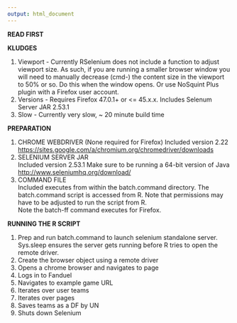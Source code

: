 ```yaml
---
output: html_document
---
```

<strong>READ FIRST</strong><br>

<strong>KLUDGES</strong><br>
1. Viewport - Currently RSelenium does not include a function to adjust viewport size. As such, if you are running a smaller browser window you will need to manually decrease (cmd-) the content size in the viewport to 50% or so. Do this when the window opens. Or use NoSquint Plus plugin with a Firefox user account.<br>
2. Versions - Requires Firefox 47.0.1+ or <= 45.x.x. Includes Selenum Server JAR 2.53.1<br>
3. Slow - Currently very slow, ~ 20 minute build time<br>

<strong>PREPARATION</strong><br>
1. CHROME WEBDRIVER (None required for Firefox)
Included version 2.22
https://sites.google.com/a/chromium.org/chromedriver/downloads
2. SELENIUM SERVER JAR<br>
Included version 2.53.1
Make sure to be running a 64-bit version of Java
http://www.seleniumhq.org/download/
3. COMMAND FILE<br>
Included executes from within the batch.command directory. The batch.command script is accessed from R. Note that permissions may have to be adjusted to run the script from R.<br>
Note the batch-ff command executes for Firefox.

<strong>RUNNING THE R SCRIPT</strong><br>
1. Prep and run batch.command to launch selenium standalone server. Sys.sleep ensures the server gets running before R tries to open the remote driver.<br>
2. Create the browser object using a remote driver<br>
3. Opens a chrome browser and navigates to page<br>
4. Logs in to Fanduel<br>
5. Navigates to example game URL<br>
6. Iterates over user teams<br>
7. Iterates over pages<br>
8. Saves teams as a DF by UN<br>
9. Shuts down Selenium